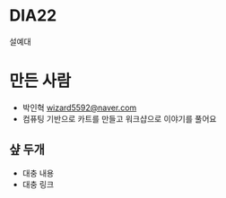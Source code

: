 # DIA22
설예대 

# 만든 사람
* 박인혁 <wizard5592@naver.com>
* 컴퓨팅 기반으로 카트를 만들고 워크샵으로 이야기를 풀어요

## 샾 두개 
* 대충 내용
* 대충 링크

